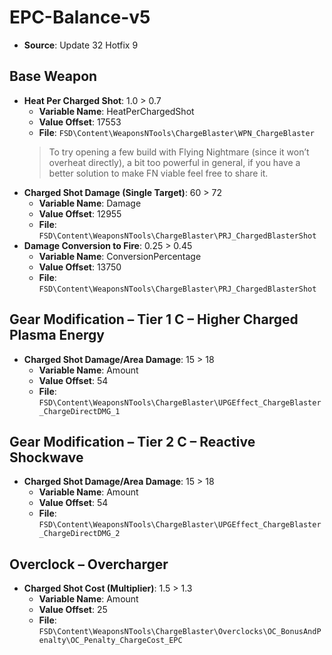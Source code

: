 # EPC-Balance-v5
* **Source**: Update 32 Hotfix 9

## Base Weapon
* **Heat Per Charged Shot**: 1.0 > 0.7
  * **Variable Name**: HeatPerChargedShot
  * **Value Offset**: 17553
  * **File**: `FSD\Content\WeaponsNTools\ChargeBlaster\WPN_ChargeBlaster`
  > To try opening a few build with Flying Nightmare (since it won’t overheat directly), a bit too powerful in general, if you have a better solution to make FN viable feel free to share it.
* **Charged Shot Damage (Single Target)**: 60 > 72
  * **Variable Name**: Damage
  * **Value Offset**: 12955
  * **File**: `FSD\Content\WeaponsNTools\ChargeBlaster\PRJ_ChargedBlasterShot`
* **Damage Conversion to Fire**: 0.25 > 0.45
  * **Variable Name**: ConversionPercentage
  * **Value Offset**: 13750
  * **File**: `FSD\Content\WeaponsNTools\ChargeBlaster\PRJ_ChargedBlasterShot`

## Gear Modification – Tier 1 C – Higher Charged Plasma Energy
* **Charged Shot Damage/Area Damage**: 15 > 18
  * **Variable Name**: Amount
  * **Value Offset**: 54
  * **File**: `FSD\Content\WeaponsNTools\ChargeBlaster\UPGEffect_ChargeBlaster_ChargeDirectDMG_1`

## Gear Modification – Tier 2 C – Reactive Shockwave
* **Charged Shot Damage/Area Damage**: 15 > 18
  * **Variable Name**: Amount
  * **Value Offset**: 54
  * **File**: `FSD\Content\WeaponsNTools\ChargeBlaster\UPGEffect_ChargeBlaster_ChargeDirectDMG_2`

## Overclock – Overcharger
* **Charged Shot Cost (Multiplier)**: 1.5 > 1.3
  * **Variable Name**: Amount
  * **Value Offset**: 25
  * **File**: `FSD\Content\WeaponsNTools\ChargeBlaster\Overclocks\OC_BonusAndPenalty\OC_Penalty_ChargeCost_EPC`
